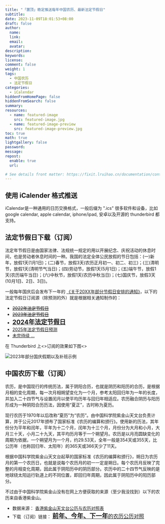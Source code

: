 ```yaml
---
title: "「置顶」稳定推送每年中国农历、最新法定节假日"
subtitle:
date: 2023-11-09T18:01:53+08:00
draft: false
author:
  name:
  link:
  email:
  avatar:
description:
keywords:
license:
comment: false
weight: 1
tags:
  - 中国农历
  - 法定节假日
categories:
  - iCalendar
hiddenFromHomePage: false
hiddenFromSearch: false
summary:
resources:
  - name: featured-image
    src: featured-image.jpg
  - name: featured-image-preview
    src: featured-image-preview.jpg
toc: true
math: true
lightgallery: false
password:
message:
repost:
  enable: true
  url:

# See details front matter: https://fixit.lruihao.cn/documentation/content-management/introduction/#front-matter
---
```


## 使用 iCalender 格式推送

iCalendar是一种通用的日历交换格式，一般后缀为 ".ics" 很多软件和设备，比如google calendar, apple calendar, iphone/ipad, 安卓以及开源的 thunderbird 都支持。

## 法定节假日下载（订阅）

法定年节假日是由国家法律、法规统一规定的用以开展纪念、庆祝活动的休息时间，也是劳动者休息时间的一种。我国的法定全体公民放假的节日包括：(一)新年，放假1天(1月1日)；(二)春节，放假3天(农历正月初一、初二、初三)；(三)清明节，放假1天(清明节气当日)；(四)劳动节，放假1天(5月1日)；(五)端午节，放假1天(农历端午当日)；(六)中秋节，放假1天(农历中秋当日)；(七)国庆节，放假3天(10月1日、2日、3日)。

一般每年国庆后会发布下一年的 [《关于20XX年部分节假日安排的通知》](https://www.gov.cn/zhengce/content/202310/content_6911527.htm)，以下的法定节假日订阅源（除预测的外）就是根据相关通知制作的：

- [~~2022年法定节假日~~](/data/calendar_archives/chinese_public_holidays_2022.ics)
- [~~2023年法定节假日~~](/data/calendar_archives/chinese_public_holidays_2023.ics)
- [<big><big>**2024年法定节假日**</big></big>](/data/calendar_archives/chinese_public_holidays.ics)
- [2025年法定节假日预测](/data/calendar_archives/chinese_public_holidays_2025_forecast.ics)
- [未完待续 $\dots$](/calendar)

在 Thunderbird 上<>订阅的效果如下图<>

![2023年部分国庆假期以及补班示例](/images/2023_vacation_example.png "2023年国庆")

## 中国农历下载（订阅）

农历，是中国现行的传统历法，属于阴阳合历，也就是阴历和阳历的合历，是根据月相的变化周期，每一次月相朔望变化为一个月，参考太阳回归年为一年的长度，并加入二十四节气与设置闰月以使平均历年与回归年相适应。农历融合阴历与阳历形成为一种阴阳合历历法，因使用“夏正”，古时称为夏历。

现行农历于1970年以后改称“夏历”为“农历”。由中国科学院紫金山天文台负责计算，并于公元2017年颁布了国家标准《农历的编算和颁行》。使用新的历法，其年份分为平年和闰年，平年为十二个月，闰年为十三个月，月份分为大月和小月，大月三十天，小月二十九天，其平均历月等于一个朔望月。农历是以月亮圆缺变化的周期为依据，一个朔望月为一个月，约29.53天，全年一般是354天或355天，比公历年（也称回归年、太阳年）的365天或366天少了11天。

根据中国科学院紫金山天文台起草的国家标准《农历的编算和颁行》，朔日为农历月的第一个农历日，也就是说每个农历月的初一一定是朔日。每个农历月反映了完整的月相变化周期，因此属于阴阳历中的阴历部分。农历中的二十四节气反映的是地球绕太阳运行轨道上的不同位置，即回归年周期，因此属于阴阳历中的阳历部分。

不过由于中国科学院紫金山没有在网上方便获取的来源（至少我没找到）以下的农历来自香港紫金山。

- 数据来源： [香港紫金山天文台公历与农历对照表](https://www.hko.gov.hk/sc/gts/time/conversion.htm)
- 下载（订阅）链接： [<big><big>**前年、今年、下一年**</big>的农历公历对照</big>](/data/calendar_archives/chinese_lunar_prev_year_next_year.ics)
